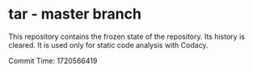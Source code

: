 # tar - master branch

This repository contains the frozen state of the repository.
Its history is cleared. It is used only for static code
analysis with Codacy.

Commit Time: 1720566419